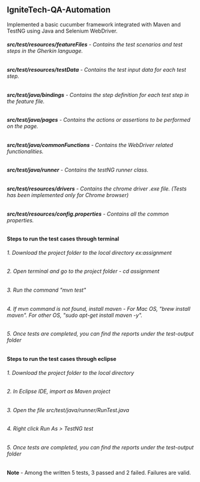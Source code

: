 ## IgniteTech-QA-Automation
Implemented a basic cucumber framework integrated with Maven and TestNG using Java and Selenium WebDriver. 

###### **src/test/resources/featureFiles** - Contains the test scenarios and test steps in the Gherkin language.  
###### **src/test/resources/testData** - Contains the test input data for each test step.  
###### **src/test/java/bindings** - Contains the step definition for each test step in the feature file. 
###### **src/test/java/pages** - Contains the actions or assertions to be performed on the page.  
###### **src/test/java/commonFunctions** - Contains the WebDriver related functionalities.  
###### **src/test/java/runner** - Contains the testNG runner class.  

###### **src/test/resources/drivers** - Contains the chrome driver .exe file. (Tests has been implemented only for Chrome browser)  
###### **src/test/resources/config.properties** - Contains all the common properties.  

**Steps to run the test cases through terminal** 
######  1. Download the project folder to the local directory ex:assignment
######  2. Open terminal and go to the project folder - cd assignment
######  3. Run the command "mvn test" 
######  4. If mvn command is not found, install maven - For Mac OS, "brew install maven". For other OS, "sudo apt-get install maven -y".
######  5. Once tests are completed, you can find the reports under the test-output folder

**Steps to run the test cases through eclipse** 
######  1. Download the project folder to the local directory
######  2. In Eclipse IDE, import as Maven project
######  3. Open the file src/test/java/runner/RunTest.java
######  4. Right click Run As > TestNG test
######  5. Once tests are completed, you can find the reports under the test-output folder

**Note** - Among the written 5 tests, 3 passed and 2 failed. Failures are valid. 
